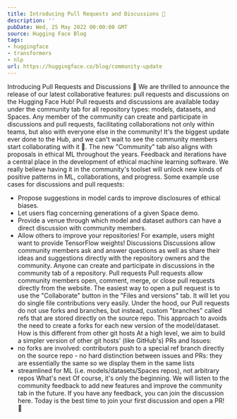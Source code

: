 ```yaml
---
title: Introducing Pull Requests and Discussions 🥳
description: ''
pubDate: Wed, 25 May 2022 00:00:00 GMT
source: Hugging Face Blog
tags:
- huggingface
- transformers
- nlp
url: https://huggingface.co/blog/community-update
---
```


Introducing Pull Requests and Discussions 🥳
We are thrilled to announce the release of our latest collaborative features: pull requests and discussions on the Hugging Face Hub!
Pull requests and discussions are available today under the community tab for all repository types: models, datasets, and Spaces. Any member of the community can create and participate in discussions and pull requests, facilitating collaborations not only within teams, but also with everyone else in the community!
It's the biggest update ever done to the Hub, and we can't wait to see the community members start collaborating with it 🤩.
The new "Community" tab also aligns with proposals in ethical ML throughout the years. Feedback and iterations have a central place in the development of ethical machine learning software. We really believe having it in the community's toolset will unlock new kinds of positive patterns in ML, collaborations, and progress.
Some example use cases for discussions and pull requests:
- Propose suggestions in model cards to improve disclosures of ethical biases.
- Let users flag concerning generations of a given Space demo.
- Provide a venue through which model and dataset authors can have a direct discussion with community members.
- Allow others to improve your repositories! For example, users might want to provide TensorFlow weights!
Discussions
Discussions allow community members ask and answer questions as well as share their ideas and suggestions directly with the repository owners and the community. Anyone can create and participate in discussions in the community tab of a repository.
Pull requests
Pull requests allow community members open, comment, merge, or close pull requests directly from the website. The easiest way to open a pull request is to use the "Collaborate" button in the "Files and versions" tab. It will let you do single file contributions very easily.
Under the hood, our Pull requests do not use forks and branches, but instead, custom "branches" called refs
that are stored directly on the source repo. This approach to avoids the need to create a forks for each new version of the model/dataset.
How is this different from other git hosts
At a high level, we aim to build a simpler version of other git hosts' (like GitHub's) PRs and Issues:
- no forks are involved: contributors push to a special
ref
branch directly on the source repo - no hard distinction between issues and PRs: they are essentially the same so we display them in the same lists
- streamlined for ML (i.e. models/datasets/Spaces repos), not arbitrary repos
What's next
Of course, it's only the beginning. We will listen to the community feedback to add new features and improve the community tab in the future. If you have any feedback, you can join the discussion here. Today is the best time to join your first discussion and open a PR! 🤗